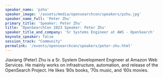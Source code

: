 ```yaml
---
speaker_name: 'pzhu'
speaker_image: '/assets/media/opensearchcon/speakers/pzhu.jpg'
speaker_name_full: 'Peter Zhu'
primary_title: 'Speaker: Peter Zhu'
title: 'OpenSearchCon 2023 Speaker: Peter Zhu'
speaker_title_and_company: 'Sr Systems Engineer at AWS - OpenSearch'
keynote_speaker: false
session_track: "Community"
permalink: '/events/opensearchcon/speakers/peter-zhu.html'
---
```

Jiaxiang (Peter) Zhu is a Sr. System Development Engineer at Amazon Web Services. He mainly works on infrastructure, automation, and release of the OpenSearch Project. He likes ’80s books, ’70s music, and ’60s movies.

